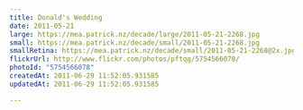 ```yaml
---
title: Donald's Wedding
date: 2011-05-21
large: https://mea.patrick.nz/decade/large/2011-05-21-2268.jpg
small: https://mea.patrick.nz/decade/small/2011-05-21-2268.jpg
smallRetina: https://mea.patrick.nz/decade/small/2011-05-21-2268@2x.jpg
flickrUrl: http://www.flickr.com/photos/pftqg/5754566078/
photoId: "5754566078"
createdAt: 2011-06-29 11:52:05.931585
updatedAt: 2011-06-29 11:52:05.931585

---
```


